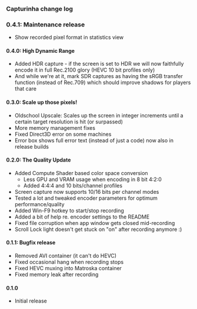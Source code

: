 ### Capturinha change log

### 0.4.1: Maintenance release 
* Show recorded pixel format in statistics view

#### 0.4.0: High Dynamic Range
* Added HDR capture - if the screen is set to HDR we will now faithfully 
  encode it in full Rec.2100 glory (HEVC 10 bit profiles only)
* And while we're at it, mark SDR captures as having the sRGB transfer 
  function (instead of Rec.709) which should improve shadows for players that care

#### 0.3.0: Scale up those pixels!
* Oldschool Upscale: Scales up the screen in integer increments until a 
  certain target resolution is hit (or surpassed)
* More memory management fixes
* Fixed Direct3D error on some machines
* Error box shows full error text (instead of just a code) now also in release builds

#### 0.2.0: The Quality Update
* Added Compute Shader based color space conversion
  * Less GPU and VRAM usage when encoding in 8 bit 4:2:0
  * Added 4:4:4 and 10 bits/channel profiles 
* Screen capture now supports 10/16 bits per channel modes
* Tested a lot and tweaked encoder parameters for optimum performance/quality
* Added Win-F9 hotkey to start/stop recording
* Added a bit of help re. encoder settings to the README
* Fixed file corruption when app window gets closed mid-recording
* Scroll Lock light doesn't get stuck on "on" after recording anymore :)

#### 0.1.1: Bugfix release
* Removed AVI container (it can't do HEVC)
* Fixed occasional hang when recording stops
* Fixed HEVC muxing into Matroska container
* Fixed memory leak after recording

#### 0.1.0
* Initial release
